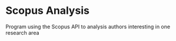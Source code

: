 # Scopus Analysis

Program using the Scopus API to analysis authors interesting in one research area
